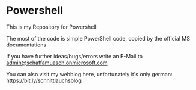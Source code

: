 # Powershell
This is my Repository for Powershell

The most of the code is simple PowerShell code, copied by the official MS documentations

If you have further ideas/bugs/errors write an E-Mail to admin@schaffamuasch.onmicrosoft.com

You can also visit my webblog here, unfortunately it's only german: https://bit.ly/schnittlauchsblog
